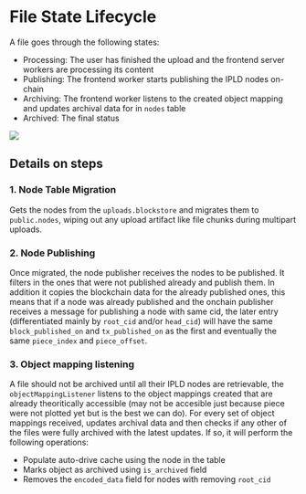 # File State Lifecycle

A file goes through the following states:

- Processing: The user has finished the upload and the frontend server workers are processing its content
- Publishing: The frontend worker starts publishing the IPLD nodes on-chain
- Archiving: The frontend worker listens to the created object mapping and updates archival data for in `nodes` table
- Archived: The final status

![](https://mermaid.ink/img/pako:eNpFkU1vwjAMhv9K5HOpSvpFc5gE5Ti2adouoxzSxrSZ2qQK6b6A_77QsuGT39jP61g-QqUFAoN9qz-rhhtL7p8LRVwst699q7kgue76Fi2KHZnN7shp7pMHB5EXXrZINrI23EqtTmS1fRrKVh4aqerdZLKaEHpFbvUTybdLUzXy49acT82hTx7Ld6ws6XjfuzJxjEU1Uusr5X4DHtRGCmDWDOhBh6bjFwnHi10BtsEOC2AuFbjnQ2sLKNTZYT1Xb1p3f6TRQ90A2_P24NTQC25xLbnbq_t_NagEmlwPygLLsmA0AXaELycTnwZpnMZxNqdZlHnwDYzG1I9okCyyOKGLIIzCswc_49TAT8M0mmeLKExcFiQeoJBWm810i_Ek51-gvYEb?type=png)

## Details on steps

### 1. Node Table Migration

Gets the nodes from the `uploads.blockstore` and migrates them to `public.nodes`, wiping out any upload artifact like file chunks during multipart uploads.

### 2. Node Publishing

Once migrated, the node publisher receives the nodes to be published. It filters in the ones that were not published already and publish them. In addition it copies the blockchain data for the already published ones, this means that if a node was already published and the onchain publisher receives a message for publishing a node with same cid, the later entry (differentiated mainly by `root_cid` and/or `head_cid`) will have the same `block_published_on` and `tx_published_on` as the first and eventually the same `piece_index` and `piece_offset`.

### 3. Object mapping listening

A file should not be archived until all their IPLD nodes are retrievable, the `objectMappingListener` listens to the object mappings created that are already theoritically accessible (may not be accesible just because piece were not plotted yet but is the best we can do). For every set of object mappings received, updates archival data and then checks if any other of the files were fully archived with the latest updates. If so, it will perform the following operations:

- Populate auto-drive cache using the node in the table
- Marks object as archived using `is_archived` field
- Removes the `encoded_data` field for nodes with removing `root_cid`
